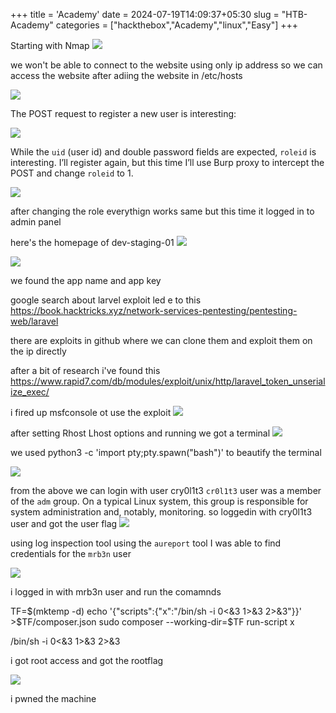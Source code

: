 +++
title = 'Academy'
date = 2024-07-19T14:09:37+05:30
slug = "HTB-Academy"
categories = ["hackthebox","Academy","linux","Easy"]
+++


Starting with Nmap
![](https://drive.google.com/file/d/1sCQX3MNkfCZ4rNc2L8K1VxFpynRx0sJu/view?usp=sharing)


we won't be able to connect to the website using only ip address so we can access the website after adiing the website in /etc/hosts

![](https://drive.google.com/file/d/1GuLKw8od2OJGeH_XvUcYMVS744OBCR_6/view?usp=sharing)

The POST request to register a new user is interesting:

![](https://drive.google.com/file/d/1QuY2o3TOeyhBcLKwFDl5PU5AhFOBcJ3F/view?usp=sharing)


While the `uid` (user id) and double password fields are expected, `roleid` is interesting. I’ll register again, but this time I’ll use Burp proxy to intercept the POST and change `roleid` to 1.

![](https://drive.google.com/file/d/1qDiMrxbu4EQy_bmL7qvNkBK6w74SufjN/view?usp=sharing)

after changing the role everythign works same but this time it logged in to admin panel 

here's the homepage of dev-staging-01
![](https://drive.google.com/file/d/1rj1LUuPLBGB-qHjWma7LobLj97oS_Miy/view?usp=sharing)


![](https://drive.google.com/file/d/1gl3FOheWe20gozr2-xwAR7_r3ELGbLly/view?usp=sharing)

we found the app name and app key 

google search about larvel exploit led e to this
https://book.hacktricks.xyz/network-services-pentesting/pentesting-web/laravel

there are exploits in github where we can clone them and exploit them on the ip directly

after a bit of research i've found this 
https://www.rapid7.com/db/modules/exploit/unix/http/laravel_token_unserialize_exec/

i fired up msfconsole ot use the exploit
![](https://drive.google.com/file/d/1wSpn7n08tOPyfHdYNrE-CDl9SWS_gRtn/view?usp=sharing)

after setting Rhost Lhost options and running we got a terminal
![](https://drive.google.com/file/d/1hDOfMNxUdd2SsCP6fO8wv8aoSU31HAvz/view?usp=sharing)

we used python3 -c 'import pty;pty.spawn("bash")' to beautify the terminal 

![](https://drive.google.com/file/d/1wEVe89Yv2mKiho5pr2AzPOf2nxix6uQm/view?usp=sharing)

from the above we can login with user cry0l1t3
`cr0l1t3` user was a member of the `adm` group. On a typical Linux system, this group is responsible for system administration and, notably, monitoring.
so loggedin with cry0l1t3 user and got the user flag
![](https://drive.google.com/file/d/1yewK6ByVWRfTcMTGx_eIFLf5Gv9_kbnY/view?usp=sharing)

using log inspection tool using the `aureport` tool I was able to find credentials for the `mrb3n` user

![](https://drive.google.com/file/d/1sDLPaaNYdUmOb0NHMd7O7NZ3mRDTzA3Z/view?usp=sharing)


i logged in with mrb3n user and run the comamnds

TF=$(mktemp -d)
echo '{"scripts":{"x":"/bin/sh -i 0<&3 1>&3 2>&3"}}' >$TF/composer.json
sudo composer --working-dir=$TF run-script x

/bin/sh -i 0<&3 1>&3 2>&3

i got root access and got the rootflag

![](https://drive.google.com/file/d/1SW2cRFumtev9anARZN5Nsx60DibBFSaw/view?usp=sharing)


i pwned the machine 


